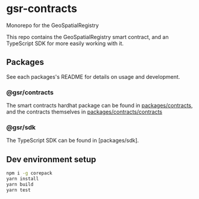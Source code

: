 # gsr-contracts

Monorepo for the GeoSpatialRegistry

This repo contains the GeoSpatialRegistry smart contract, and an TypeScript SDK for more easily working with it.

## Packages

See each packages's README for details on usage and development.

### @gsr/contracts

The smart contracts hardhat package can be found in [packages/contracts](./packages/contracts/), and the contracts themselves in [packages/contracts/contracts](./packages/contracts/contracts)

### @gsr/sdk

The TypeScript SDK can be found in [packages/sdk].

## Dev environment setup

```bash
npm i -g corepack
yarn install
yarn build
yarn test
```
